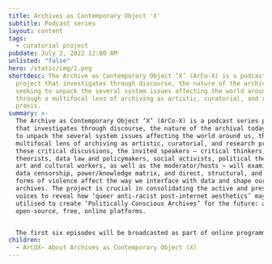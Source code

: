 ```yaml
---
title: Archives as Contemporary Object 'X'
subtitle: Podcast series
layout: content
tags:
  - curatorial project
pubdate: July 2, 2022 12:00 AM
unlisted: "false"
hero: /static/img/1.png
shortdesc: The Archive as Contemporary Object ‘X’ (ArCo-X) is a podcast series
  project that investigates through discourse, the nature of the archival today,
  seeking to unpack the several system issues affecting the world around us,
  through a multifocal lens of archiving as artistic, curatorial, and research
  praxis.
summary: >-
  The Archive as Contemporary Object ‘X’ (ArCo-X) is a podcast series project
  that investigates through discourse, the nature of the archival today, seeking
  to unpack the several system issues affecting the world around us, through a
  multifocal lens of archiving as artistic, curatorial, and research praxis. In
  these critical discussions, the invited speakers – critical thinkers, media
  theorists, data law and policymakers, social activists, political theorists,
  art and cultural workers, as well as the moderator/hosts – will examine how
  data censorship, power/knowledge matrix, and direct, structural, and cultural
  forms of violence affect the way we interface with data and shape our online
  archives. The project is crucial in consolidating the active and present
  voices to reveal how ‘queer anti-racist post-internet aesthetics’ may be
  utilised to create ‘Politically Conscious Archives’ for the future: as
  open-source, free, online platforms.


  The first six episodes will be broadcasted as part of online programming for **Party Office** during documenta(15)
children:
  - ArCOX~ About Archives as Contemporary Object (X)
---
```

